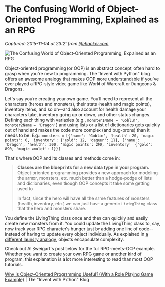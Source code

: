 # The Confusing World of Object-Oriented Programming, Explained as an RPG

_Captured: 2015-11-04 at 23:21 from [lifehacker.com](http://lifehacker.com/object-oriented-programming-explained-with-a-role-playi-1740569072?utm_source=feedburner&utm_medium=feed&utm_campaign=Feed%3A+lifehacker%2Ffull+%28Lifehacker%29)_

![The Confusing World of Object-Oriented Programming, Explained as an RPG](http://i.kinja-img.com/gawker-media/image/upload/s--RDbkv9xp--/c_scale,fl_progressive,q_80,w_800/1504463010743894824.png)

Object-oriented programming (or OOP) is an abstract concept, often hard to grasp when you're new to programming. The "Invent with Python" blog offers an awesome analogy that makes OOP more understandable if you've ever played a RPG-style video game like World of Warcraft or Dungeons & Dragons.

Let's say you're creating your own game. You'll need to represent all the characters (heroes and monsters), their stats (health and magic points), inventory items, and so on--and also account for health damage your characters take, inventory going up or down, and other status changes. Defining each thing with variables (e.g., `monster1Name = 'Goblin'`, `monster2Name = 'Dragon'`) and using lists or a list of dictionaries gets quickly out of hand and makes the code more complex (and bug-prone) than it needs to be. E.g.: `monsters = [{'name': 'Goblin', 'health': 20, 'magic points': 0, 'inventory': {'gold': 12, 'dagger': 1}}, {'name': 'Dragon', 'health': 300, 'magic points': 200, 'inventory': {'gold': 890, 'magic amulet': 1}}]`

That's where OOP and its classes and methods come in:

> **Classes are the blueprints for a new data type in your program.** Object-oriented programming provides a new approach for modeling the armor, monsters, etc. much better than a hodge-podge of lists and dictionaries, even though OOP concepts it take some getting used to.
> 
> In fact, since the hero will have all the same features of monsters (health, inventory, etc.) we can just have a generic `LivingThing` class that the hero and monsters share. 

You define the LivingThing class once and then can quickly and easily create new monsters from it. You could update the LivingThing class to, say, now track your RPG character's hunger just by adding one line of code--instead of having to update every object individually. As explained in [a different laundry analogy](http://lifehacker.com/learn-key-computer-science-concepts-with-these-everyday-1699474241), objects encapsulate complexity.

Check out Al Sweigart's post below for the full RPG-meets-OOP example. Whether you want to create your own RPG game or another kind of program, this explanation is a lot more interesting to read than most OOP tutorials.

[Why is Object-Oriented Programming Useful? (With a Role Playing Game Example)](http://inventwithpython.com/blog/2014/12/02/why-is-object-oriented-programming-useful-with-an-role-playing-game-example/) | The "Invent with Python" Blog

